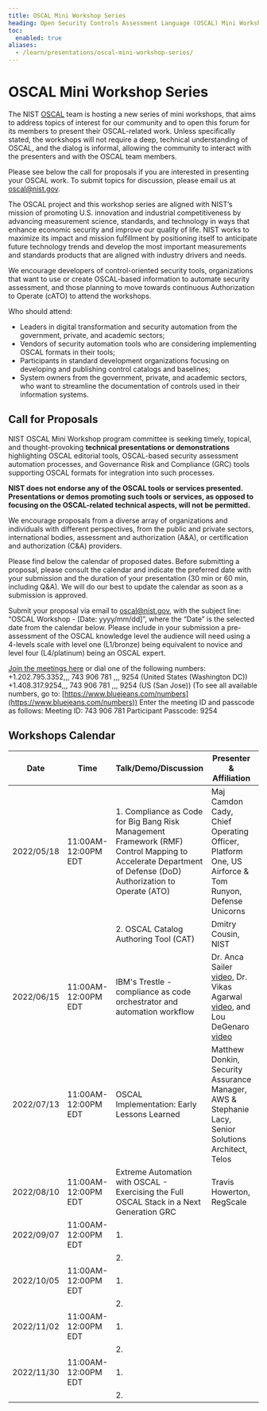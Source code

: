 ```yaml
---
title: OSCAL Mini Workshop Series
heading: Open Security Controls Assessment Language (OSCAL) Mini Workshop Series
toc:
  enabled: true
aliases:
  - /learn/presentations/oscal-mini-workshop-series/
---
```


# OSCAL Mini Workshop Series

The NIST [OSCAL](https://www.nist.gov/OSCAL) team is hosting a new series of mini workshops, that aims to address topics of interest for our community and to open this forum for its members to present their OSCAL-related work. Unless specifically stated, the workshops will not require a deep, technical understanding of OSCAL, and the dialog is informal, allowing the community to interact with the presenters and with the OSCAL team members. 

Please see below the call for proposals if you are interested in presenting your OSCAL work. To submit topics for discussion, please email us at [oscal@nist.gov](mailto:oscal@nist.gov).

The OSCAL project and this workshop series are aligned with NIST’s mission of promoting U.S. innovation and industrial competitiveness by advancing measurement science, standards, and technology in ways that enhance economic security and improve our quality of life. NIST works to maximize its impact and mission fulfillment by positioning itself to anticipate future technology trends and develop the most important measurements and standards products that are aligned with industry drivers and needs.

We encourage developers of control-oriented security tools, organizations that want to use or create OSCAL-based information to automate security assessment, and those planning to move towards continuous Authorization to Operate (cATO) to attend the workshops.

Who should attend:
- Leaders in digital transformation and security automation from the government, private, and academic sectors;
- Vendors of security automation tools who are considering implementing OSCAL formats in their tools;
- Participants in standard development organizations focusing on developing and publishing control catalogs and baselines;
- System owners from the government, private, and academic sectors, who want to streamline the documentation of controls used in their information systems.

## Call for Proposals

NIST OSCAL Mini Workshop program committee is seeking timely, topical, and thought-provoking **technical presentations or demonstrations** highlighting OSCAL editorial tools, OSCAL-based security assessment automation processes, and Governance Risk and Compliance (GRC) tools supporting OSCAL formats for integration into such processes. 

**NIST does not endorse any of the OSCAL tools or services presented. Presentations or demos promoting such tools or services, as opposed to focusing on the OSCAL-related technical aspects, will not be permitted.**

We encourage proposals from a diverse array of organizations and individuals with different perspectives, from the public and private sectors, international bodies, assessment and authorization (A&A), or certification and authorization (C&A) providers.

Please find below the calendar of proposed dates. Before submitting a proposal, please consult the calendar and indicate the preferred date with your submission and the duration of your presentation (30 min or 60 min, including Q&A). We will do our best to update the calendar as soon as a submission is approved.

Submit your proposal via email to [oscal@nist.gov](mailto:oscal@nist.gov), with the subject line: “OSCAL Workshop - [Date: yyyy/mm/dd]”, where the “Date” is the selected date from the calendar below. Please include in your submission a pre-assessment of the OSCAL knowledge level the audience will need using a 4-levels scale with level one (L1/bronze) being equivalent to novice and level four (L4/platinum) being an OSCAL expert. 

[Join the meetings here](https://bluejeans.com/743906781/9254)  or dial one of the following numbers:
+1.202.795.3352,,, 743 906 781 ,,, 9254  (United States (Washington DC))
+1.408.317.9254,,, 743 906 781 ,,, 9254  (US (San Jose))
(To see all available numbers, go to: [https://www.bluejeans.com/numbers](https://www.bluejeans.com/numbers))
Enter the meeting ID and passcode as follows:
Meeting ID: 743 906 781
Participant Passcode: 9254

## Workshops Calendar

| Date | Time | Talk/Demo/Discussion | Presenter & Affiliation | Type | Knowledge Level |
| ---- | ---- | ---------------------| ----------------------- | ---- | --------------- |
| 2022/05/18 | 11:00AM-12:00PM EDT | 1.  Compliance as Code for Big Bang Risk Management Framework (RMF) Control Mapping to Accelerate Department of Defense (DoD) Authorization to Operate (ATO) | Maj Camdon Cady, Chief Operating Officer, Platform One, US Airforce & Tom Runyon, Defense Unicorns   | presentation |  L2 |
|  |  | 2. OSCAL Catalog Authoring Tool (CAT) | Dmitry Cousin, NIST |demo |  L1 | 
|  2022/06/15 |  11:00AM-12:00PM EDT  | IBM's Trestle - compliance as code orchestrator and automation workflow  | Dr. Anca Sailer [video](https://csrc.nist.gov/csrc/media/Presentations/2022/oscal-mini-workshop-2-ibm-s-trestle/images-media/IBM-Trestle-part1-ASailer-2022-06-15-caption.mp4), Dr. Vikas Agarwal [video](https://csrc.nist.gov/csrc/media/Presentations/2022/oscal-mini-workshop-2-ibm-s-trestle/images-media/IBM-Trestle-part2-VAgarwal-2022-06-15-caption.mp4), and Lou DeGenaro [video](https://csrc.nist.gov/csrc/media/Presentations/2022/oscal-mini-workshop-2-ibm-s-trestle/images-media/IBM-Trestle-part3-LDegenaro-2022-06-15-caption.mp4)| [presentation](trestle-agile-authoring.pdf) & [demo summary](trestle-agile-authoring-demo.pdf) | L3 |   
|  2022/07/13 |  11:00AM-12:00PM EDT  | OSCAL Implementation: Early Lessons Learned | Matthew Donkin, Security Assurance Manager, AWS & Stephanie Lacy, Senior Solutions Architect, Telos| presentation | L2 |
|  2022/08/10 |  11:00AM-12:00PM EDT  | Extreme Automation with OSCAL - Exercising the Full OSCAL Stack in a Next Generation GRC | Travis Howerton, RegScale | presentation & demo | L1-L3 |    
|  2022/09/07 |  11:00AM-12:00PM EDT  | 1. |  |  |  |  
|  |  | 2. |  |  |  |  
|  2022/10/05 |  11:00AM-12:00PM EDT  | 1. |  |  |  |  
|  |  | 2. |  |  |  |  
|  2022/11/02 |  11:00AM-12:00PM EDT  | 1. |  |  |  |  
|  |  | 2. |  |  |  |  
|  2022/11/30 |  11:00AM-12:00PM EDT  | 1. |  |  |  |  
|  |  | 2. |  |  |  |  
